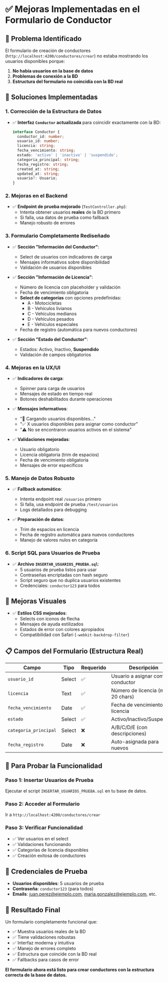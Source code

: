 # ✅ Mejoras Implementadas en el Formulario de Conductor

## 🎯 **Problema Identificado**
El formulario de creación de conductores (`http://localhost:4200/conductores/crear`) no estaba mostrando los usuarios disponibles porque:
1. **No había usuarios en la base de datos**
2. **Problemas de conexión a la BD**
3. **Estructura del formulario no coincidía con la BD real**

## 🔧 **Soluciones Implementadas**

### 1. **Corrección de la Estructura de Datos**
- ✅ **Interfaz `Conductor` actualizada** para coincidir exactamente con la BD:
  ```typescript
  interface Conductor {
    conductor_id: number;
    usuario_id: number;
    licencia: string;
    fecha_vencimiento: string;
    estado: 'activo' | 'inactivo' | 'suspendido';
    categoria_principal: string;
    fecha_registro: string;
    created_at: string;
    updated_at: string;
    usuario?: Usuario;
  }
  ```

### 2. **Mejoras en el Backend**
- ✅ **Endpoint de prueba mejorado** (`TestController.php`):
  - Intenta obtener usuarios **reales** de la BD primero
  - Si falla, usa datos de prueba como fallback
  - Manejo robusto de errores

### 3. **Formulario Completamente Rediseñado**
- ✅ **Sección "Información del Conductor"**:
  - Select de usuarios con indicadores de carga
  - Mensajes informativos sobre disponibilidad
  - Validación de usuarios disponibles

- ✅ **Sección "Información de Licencia"**:
  - Número de licencia con placeholder y validación
  - Fecha de vencimiento obligatoria
  - **Select de categorías** con opciones predefinidas:
    - A - Motocicletas
    - B - Vehículos livianos
    - C - Vehículos medianos
    - D - Vehículos pesados
    - E - Vehículos especiales
  - Fecha de registro (automática para nuevos conductores)

- ✅ **Sección "Estado del Conductor"**:
  - Estados: Activo, Inactivo, **Suspendido**
  - Validación de campos obligatorios

### 4. **Mejoras en la UX/UI**
- ✅ **Indicadores de carga**:
  - Spinner para carga de usuarios
  - Mensajes de estado en tiempo real
  - Botones deshabilitados durante operaciones

- ✅ **Mensajes informativos**:
  - "🔄 Cargando usuarios disponibles..."
  - "✅ X usuarios disponibles para asignar como conductor"
  - "⚠️ No se encontraron usuarios activos en el sistema"

- ✅ **Validaciones mejoradas**:
  - Usuario obligatorio
  - Licencia obligatoria (trim de espacios)
  - Fecha de vencimiento obligatoria
  - Mensajes de error específicos

### 5. **Manejo de Datos Robusto**
- ✅ **Fallback automático**:
  - Intenta endpoint real `/usuarios` primero
  - Si falla, usa endpoint de prueba `/test/usuarios`
  - Logs detallados para debugging

- ✅ **Preparación de datos**:
  - Trim de espacios en licencia
  - Fecha de registro automática para nuevos conductores
  - Manejo de valores nulos en categoría

### 6. **Script SQL para Usuarios de Prueba**
- ✅ **Archivo `INSERTAR_USUARIOS_PRUEBA.sql`**:
  - 5 usuarios de prueba listos para usar
  - Contraseñas encriptadas con hash seguro
  - Script seguro que no duplica usuarios existentes
  - Credenciales: `conductor123` para todos

## 🎨 **Mejoras Visuales**
- ✅ **Estilos CSS mejorados**:
  - Selects con iconos de flecha
  - Mensajes de ayuda estilizados
  - Estados de error con colores apropiados
  - Compatibilidad con Safari (`-webkit-backdrop-filter`)

## 📋 **Campos del Formulario (Estructura Real)**

| Campo | Tipo | Requerido | Descripción |
|-------|------|-----------|-------------|
| `usuario_id` | Select | ✅ | Usuario a asignar como conductor |
| `licencia` | Text | ✅ | Número de licencia (máx 20 chars) |
| `fecha_vencimiento` | Date | ✅ | Fecha de vencimiento de la licencia |
| `estado` | Select | ✅ | Activo/Inactivo/Suspendido |
| `categoria_principal` | Select | ❌ | A/B/C/D/E (con descripciones) |
| `fecha_registro` | Date | ❌ | Auto-asignada para nuevos |

## 🚀 **Para Probar la Funcionalidad**

### Paso 1: Insertar Usuarios de Prueba
Ejecutar el script `INSERTAR_USUARIOS_PRUEBA.sql` en tu base de datos.

### Paso 2: Acceder al Formulario
Ir a `http://localhost:4200/conductores/crear`

### Paso 3: Verificar Funcionalidad
- ✅ Ver usuarios en el select
- ✅ Validaciones funcionando
- ✅ Categorías de licencia disponibles
- ✅ Creación exitosa de conductores

## 🔐 **Credenciales de Prueba**
- **Usuarios disponibles**: 5 usuarios de prueba
- **Contraseña**: `conductor123` (para todos)
- **Emails**: juan.perez@ejemplo.com, maria.gonzalez@ejemplo.com, etc.

## 🎯 **Resultado Final**
Un formulario completamente funcional que:
- ✅ Muestra usuarios reales de la BD
- ✅ Tiene validaciones robustas
- ✅ Interfaz moderna y intuitiva
- ✅ Manejo de errores completo
- ✅ Estructura que coincide con la BD real
- ✅ Fallbacks para casos de error

**El formulario ahora está listo para crear conductores con la estructura correcta de la base de datos.**
